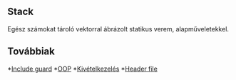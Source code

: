 ## Stack

Egész számokat tároló vektorral ábrázolt statikus verem, alapműveletekkel. 

## Továbbiak

*[Include guard](https://en.wikipedia.org/wiki/Include_guard)
*[OOP](https://prog.hu/cikkek/520/oop-alapok)
*[Kivételkezelés](https://hu.wikipedia.org/wiki/Kiv%C3%A9telkezel%C3%A9s)
*[Header file](http://www.cplusplus.com/forum/articles/10627/)



